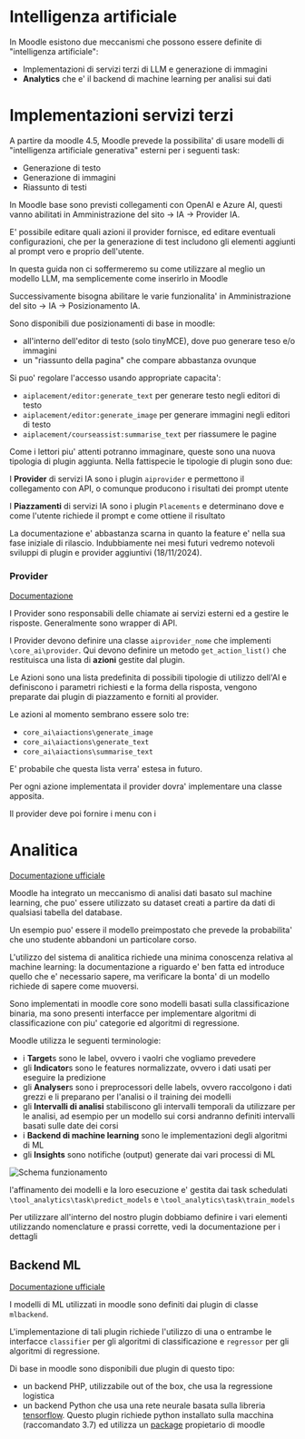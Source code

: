 Intelligenza artificiale
========================

In Moodle esistono due meccanismi che possono essere definite di "intelligenza artificiale": 

- Implementazioni di servizi terzi di LLM e generazione di immagini
- **Analytics** che e' il backend di machine learning per analisi sui dati

Implementazioni servizi terzi
=============================

A partire da moodle 4.5, Moodle prevede la possibilita' di usare modelli di "intelligenza artificiale generativa" esterni per i seguenti task:

- Generazione di testo
- Generazione di immagini
- Riassunto di testi

In Moodle base sono previsti collegamenti con OpenAI e Azure AI, questi vanno abilitati in Amministrazione del sito -> IA -> Provider IA.

E' possibile editare quali azioni il provider fornisce, ed editare eventuali configurazioni, che per la generazione di test includono gli elementi aggiunti al prompt vero e proprio dell'utente.

In questa guida non ci soffermeremo su come utilizzare al meglio un modello LLM, ma semplicemente come inserirlo in Moodle

Successivamente bisogna abilitare le varie funzionalita' in Amministrazione del sito -> IA -> Posizionamento IA.

Sono disponibili due posizionamenti di base in moodle:

- all'interno dell'editor di testo (solo tinyMCE), dove puo generare teso e/o immagini
- un "riassunto della pagina" che compare abbastanza ovunque

Si puo' regolare l'accesso usando appropriate capacita':

- `aiplacement/editor:generate_text` per generare testo negli editori di testo
- `aiplacement/editor:generate_image` per generare immagini negli editori di testo
- `aiplacement/courseassist:summarise_text` per riassumere le pagine

Come i lettori piu' attenti potranno immaginare, queste sono una nuova tipologia di plugin aggiunta. Nella fattispecie le tipologie di plugin sono due:

I **Provider** di servizi IA sono i plugin `aiprovider` e permettono il collegamento con API, o comunque producono i risultati dei prompt utente

I **Piazzamenti** di servizi IA sono i plugin `Placements` e determinano dove e come l'utente richiede il prompt e come ottiene il risultato

La documentazione e' abbastanza scarna in quanto la feature e' nella sua fase iniziale di rilascio. Indubbiamente nei mesi futuri vedremo notevoli sviluppi di plugin e provider aggiuntivi (18/11/2024).

### Provider

[Documentazione](https://moodledev.io/docs/4.5/apis/plugintypes/ai/provider)

I Provider sono responsabili delle chiamate ai servizi esterni ed a gestire le risposte. Generalmente sono wrapper di API.

I Provider devono definire una classe `aiprovider_nome` che implementi `\core_ai\provider`. Qui devono definire un metodo `get_action_list()` che restituisca una lista di **azioni** gestite dal plugin.

Le Azioni sono una lista predefinita di possibili tipologie di utilizzo dell'AI e definiscono i parametri richiesti e la forma della risposta, vengono preparate dai plugin di piazzamento e forniti al provider.

Le azioni al momento sembrano essere solo tre:

- `core_ai\aiactions\generate_image`
- `core_ai\aiactions\generate_text`
- `core_ai\aiactions\summarise_text`

E' probabile che questa lista verra' estesa in futuro.

Per ogni azione implementata il provider dovra' implementare una classe apposita.

Il provider deve poi fornire i menu con i 

Analitica
=========

[Documentazione ufficiale](https://moodledev.io/docs/apis/subsystems/analytics)

Moodle ha integrato un meccanismo di analisi dati basato sul machine learning, che puo' essere utilizzato su dataset creati a partire da dati di qualsiasi tabella del database.

Un esempio puo' essere il modello preimpostato che prevede la probabilita' che uno studente abbandoni un particolare corso.

L'utilizzo del sistema di analitica richiede una minima conoscenza relativa al machine learning: la documentazione a riguardo e' ben fatta ed introduce quello che e' necessario sapere, ma verificare la bonta' di un modello richiede di sapere come muoversi. 

Sono implementati in moodle core sono modelli basati sulla classificazione binaria, ma sono presenti interfacce per implementare algoritmi di classificazione con piu' categorie ed algoritmi di regressione.

Moodle utilizza le seguenti terminologie:

* i **Target**s sono le label, ovvero i vaolri che vogliamo prevedere
* gli **Indicator**s sono le features normalizzate, ovvero i dati usati per eseguire la predizione
* gli **Analyser**s sono i preprocessori delle labels, ovvero raccolgono i dati grezzi e li preparano per l'analisi o il training dei modelli
* gli **Intervalli di analisi** stabiliscono gli intervalli temporali da utilizzare per le analisi, ad esempio per un modello sui corsi andranno definiti intervalli basati sulle date dei corsi
* i **Backend di machine learning** sono le implementazioni degli algoritmi di ML
* gli **Insights** sono notifiche (output) generate dai vari processi di ML 

![Schema funzionamento](https://moodledev.io/assets/images/Inspire_data_flow-567a94675fdd615f15dac23ad11702a0.png)

l'affinamento dei modelli e la loro esecuzione e' gestita dai task schedulati `\tool_analytics\task\predict_models` e `\tool_analytics\task\train_models`

Per utilizzare all'interno del nostro plugin dobbiamo definire i vari elementi utilizzando nomenclature e prassi corrette, vedi la documentazione per i dettagli

Backend ML
----------

[Documentazione ufficiale](https://moodledev.io/docs/apis/plugintypes/mlbackend)

I modelli di ML utilizzati in moodle sono definiti dai plugin di classe `mlbackend`.

L'implementazione di tali plugin richiede l'utilizzo di una o entrambe le interfacce `classifier` per gli algoritmi di classificazione e `regressor` per gli algoritmi di regressione.

Di base in moodle sono disponibili due plugin di questo tipo: 

* un backend PHP, utilizzabile out of the box, che usa la regressione logistica
* un backend Python che usa una rete neurale basata sulla libreria [tensorflow](https://www.tensorflow.org/). Questo plugin richiede python installato sulla macchina (raccomandato 3.7) ed utilizza un [package](https://pypi.org/project/moodlemlbackend/0.0.5/) propietario di moodle